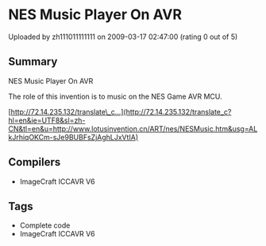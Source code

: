 # NES Music Player On AVR

Uploaded by zh111011111111 on 2009-03-17 02:47:00 (rating 0 out of 5)

## Summary

NES Music Player On AVR  

 The role of this invention is to music on the NES Game AVR MCU.


[http://72.14.235.132/translate\_c...](http://72.14.235.132/translate_c?hl=en&ie=UTF8&sl=zh-CN&tl=en&u=http://www.lotusinvention.cn/ART/nes/NESMusic.htm&usg=ALkJrhiqOKCm-sJe9BUBFsZjAghLJxVtIA)

## Compilers

- ImageCraft ICCAVR V6

## Tags

- Complete code
- ImageCraft ICCAVR V6
